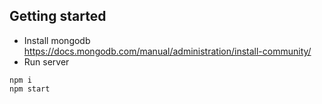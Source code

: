 ## Getting started 

- Install mongodb https://docs.mongodb.com/manual/administration/install-community/ 
- Run server 
```
npm i
npm start
```
